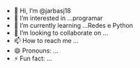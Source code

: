 - 👋 Hi, I’m @jarbasj18
- 👀 I’m interested in ...programar
- 🌱 I’m currently learning ...Redes e Python
- 💞️ I’m looking to collaborate on ...
- 📫 How to reach me ...
- 😄 Pronouns: ...
- ⚡ Fun fact: ...

<!---
jarbasj18/jarbasj18 is a ✨ special ✨ repository because its `README.md` (this file) appears on your GitHub profile.
You can click the Preview link to take a look at your changes.
--->
